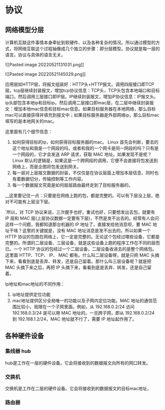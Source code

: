 # 协议 
## 网络模型分层
计算机互联这件事情本身牵扯到软硬件、以及各种复杂的情况。所以通过模型的方式，将网络互联这个过程抽像成几个独立的步骤：即分层模型。协议就是每一层的语言。协议与具体的语言无关。

![[Pasted image 20220521131031.png]]



![[Pasted image 20220521145029.png]]

应用层如HTTP层，将报文组装好：HTTP头+HTTP报文。调用四层接口即TCP层。tcp层继续封装报文，增加tcp协议信息：TCP头，TCP头包含本地端口和目标端口。然后调用三层接口即IP层。IP继续封装报文，增加iP协议信息：IP报文头。ip头部包含本地ip和目标ip。然后调用二层接口即mac层，在二层中继续封装报文：增加本地mac信息和目标mac信息。如果目标服务器在本地网络，那么目标mac可以直接获得并填充到报文中；如果目标服务器是外部网络ip，那么目标mac填写的是本地网关的mac。

这里面有几个细节信息：
1. 如何获得目标的ip，如何获得目标服务器的mac。
	Linux 首先会判断，要去的这个地址和我是一个网段的吗，或者和我的一个网卡是同一网段的吗？只有是一个网段的，它才会发送 ARP 请求，获取 MAC 地址。如果发现不是呢？Linux 默认的逻辑是，如果这是一个跨网段的调用，它便不会直接将包发送到网络上，而是企图将包发送到网关。
1. 每一层对上层报文数据的封装，不仅仅是在协议层面上增加本层信息，同时也有着数据切分，传输控制等工作内容。
2. 每一个数据报文究竟是如何层层路由最终走到了目标服务器的。



__这里要记住一点：只要是在网络上跑的包，都是完整的。可以有下层没上层，绝对不可能有上层没下层。

`所以，对 TCP 协议来说，三次握手也好，重试也好，只要想发出去包，就要有 IP 层和 MAC 层(上层协议数据一定要有下层)，不然是发不出去的。经常有人会问这样一个问题，我都知道那台机器的 IP 地址了，直接发给他消息呗，要 MAC 地址干啥？这里的关键就是，没有 MAC 地址消息是发不出去的。所以如果一个 HTTP 协议的包跑在网络上，它一定是完整的。无论这个包经过哪些设备，它都是完整的。所谓的二层设备、三层设备，就是这些设备上跑的程序工作在不同的层而已。一个 HTTP 协议的包经过一个二层设备，二层设备收进去的是整个网络包。这里面 HTTP、TCP、 IP、 MAC 都有。什么叫二层设备呀，就是只把 MAC 头摘下来，看看到底是丢弃、转发，还是自己留着。那什么叫三层设备呢？就是把 MAC 头摘下来之后，再把 IP 头摘下来，看看到底是丢弃、转发，还是自己留着。

Ip地址和mac地址的不同作用： 
1. ip地址提供定位功能 
2. mac地址提供区分全局唯一的功能以及子网内定位功能。MAC 地址的通信范围比较小，局限在一个子网里面。例如，从 192.168.0.2/24 访问 192.168.0.3/24 是可以用 MAC 地址的。一旦跨子网，即从 192.168.0.2/24 到 192.168.1.2/24，MAC 地址就不行了，需要 IP 地址起作用了。


## 各种硬件设备
### 集线器 hub
hub是工作在一层的硬件设备。它会将接收到的数据报文向所有的网口转发。
### 交换机
交换机是工作在二层的硬件设备。它会将接收到的数据报文的目标mac地址，

### 路由器
